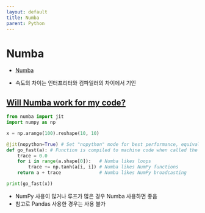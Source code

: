 ```yaml
---
layout: default
title: Numba
parent: Python
---
```


# Numba

- [Numba](https://numba.pydata.org/)

- 속도의 차이는 인터프리터와 컴파일러의 차이에서 기인

## [Will Numba work for my code?](https://numba.readthedocs.io/en/stable/user/5minguide.html#will-numba-work-for-my-code)

```python
from numba import jit
import numpy as np

x = np.arange(100).reshape(10, 10)

@jit(nopython=True) # Set "nopython" mode for best performance, equivalent to @njit
def go_fast(a): # Function is compiled to machine code when called the first time
    trace = 0.0
    for i in range(a.shape[0]):   # Numba likes loops
        trace += np.tanh(a[i, i]) # Numba likes NumPy functions
    return a + trace              # Numba likes NumPy broadcasting

print(go_fast(x))
```

- NumPy 사용이 많거나 루프가 많은 경우 Numba 사용하면 좋음
- 참고로 Pandas 사용한 경우는 사용 불가
